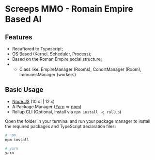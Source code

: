 # Screeps MMO - Romain Empire Based AI

## Features
 - Recaftored to Typescript;
 - OS Based (Kernel, Scheduler, Process);
 - Based on the Roman Empire social structure;
 - - Class like: EmpireManager (Rooms), CohortManager (Room), ImmunesManager (workers)

## Basic Usage

- [Node.JS](https://nodejs.org/en/download) (10.x || 12.x)
- A Package Manager ([Yarn](https://yarnpkg.com/en/docs/getting-started) or [npm](https://docs.npmjs.com/getting-started/installing-node))
- Rollup CLI (Optional, install via `npm install -g rollup`)

Open the folder in your terminal and run your package manager to install the required packages and TypeScript declaration files:

```bash
# npm
npm install

# yarn
yarn
```
